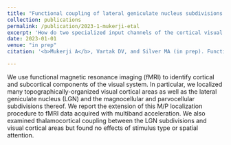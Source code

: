 ```yaml
---
title: "Functional coupling of lateral geniculate nucleus subdivisions with topographically-organized cortical areas"
collection: publications
permalink: /publication/2023-1-mukerji-etal
excerpt: 'How do two specialized input channels of the cortical visual system relate to the plethora of cortical visual areas?'
date: 2023-01-01
venue: "in prep"
citation: '<b>Mukerji A</b>, Vartak DV, and Silver MA (in prep). Functional coupling of lateral geniculate nucleus subdivisions with topographically-organized cortical areas'

---
```


We use functional magnetic resonance imaging (fMRI) to identify cortical and subcortical components of the visual system. In particular, we localized many topographically-organized visual cortical areas as well as the lateral geniculate nucleus (LGN) and the magnocellular and parvocellular subdivisions thereof. We report the extension of this M/P localization procedure to fMRI data acquired with multiband
acceleration. We also examined thalamocortical coupling between the LGN subdivisions and visual cortical areas but found no effects of stimulus type or spatial attention.
